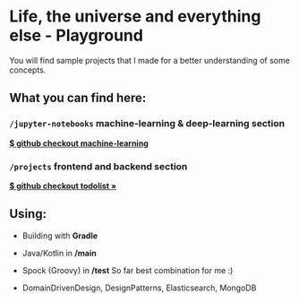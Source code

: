 # Life, the universe and everything else - Playground

You will find sample projects that I made for a better understanding of some concepts.

## **What you can find here:**

### `/jupyter-notebooks` machine-learning & deep-learning section
<b>[$ github checkout machine-learning](https://github.com/LukSroczynski/playgrounds/tree/master/jupyter-notebooks/machine-learning)</b>

### `/projects` frontend and backend section

<b>[$ github checkout todolist »](https://github.com/LukSroczynski/playgrounds/tree/master/projects/ToDoList)</b>

## Using:


* Building with <b>Gradle</b>
* Java/Kotlin in <b>/main </b>
* Spock (Groovy) in <b>/test</b>
So far best combination for me :)

* DomainDrivenDesign, DesignPatterns, Elasticsearch, MongoDB
